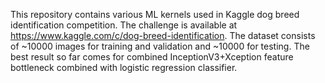 This repository contains various ML kernels used in Kaggle dog breed identification competition. The challenge is available at https://www.kaggle.com/c/dog-breed-identification. The dataset consists of ~10000 images for training and validation and ~10000 for testing. The best result so far comes for combined InceptionV3+Xception feature bottleneck combined with logistic regression classifier.
